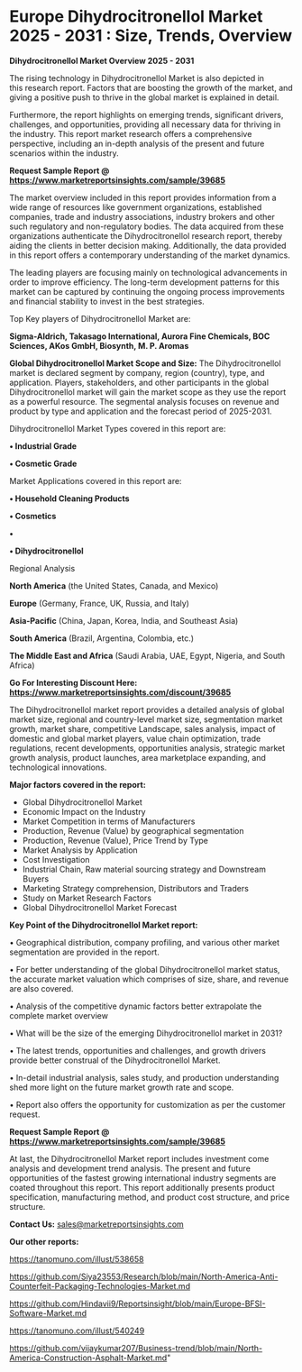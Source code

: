 # Europe Dihydrocitronellol Market 2025 - 2031 : Size, Trends, Overview

<Strong> Dihydrocitronellol Market Overview 2025 - 2031</strong>

The rising technology in Dihydrocitronellol Market is also depicted in this research report. Factors that are boosting the growth of the market, and giving a positive push to thrive in the global market is explained in detail.

Furthermore, the report highlights on emerging trends, significant drivers, challenges, and opportunities, providing all necessary data for thriving in the industry. This report market research offers a comprehensive perspective, including an in-depth analysis of the present and future scenarios within the industry.

<strong>Request Sample Report @ <a href=https://www.marketreportsinsights.com/sample/39685>https://www.marketreportsinsights.com/sample/39685</a></strong>

The market overview included in this report provides information from a wide range of resources like government organizations, established companies, trade and industry associations, industry brokers and other such regulatory and non-regulatory bodies. The data acquired from these organizations authenticate the Dihydrocitronellol research report, thereby aiding the clients in better decision making. Additionally, the data provided in this report offers a contemporary understanding of the market dynamics.

The leading players are focusing mainly on technological advancements in order to improve efficiency. The long-term development patterns for this market can be captured by continuing the ongoing process improvements and financial stability to invest in the best strategies.

Top Key players of Dihydrocitronellol Market are:

<strong>Sigma-Aldrich, Takasago International, Aurora Fine Chemicals, BOC Sciences, AKos GmbH, Biosynth, M. P. Aromas</strong>

<strong><b>Global Dihydrocitronellol Market Scope and Size:</b></strong>
The Dihydrocitronellol market is declared segment by company, region (country), type, and application. Players, stakeholders, and other participants in the global Dihydrocitronellol market will gain the market scope as they use the report as a powerful resource. The segmental analysis focuses on revenue and product by type and application and the forecast period of 2025-2031.

Dihydrocitronellol Market Types covered in this report are:

<strong>•  Industrial Grade

•  Cosmetic Grade</strong>

Market Applications covered in this report are:

<strong>•  Household Cleaning Products

•  Cosmetics

•  

•  Dihydrocitronellol</strong> 

Regional Analysis

<strong>North America</strong> (the United States, Canada, and Mexico)

<strong>Europe</strong> (Germany, France, UK, Russia, and Italy)

<strong>Asia-Pacific</strong> (China, Japan, Korea, India, and Southeast Asia)

<strong>South America</strong> (Brazil, Argentina, Colombia, etc.)

<strong>The Middle East and Africa</strong> (Saudi Arabia, UAE, Egypt, Nigeria, and South Africa)

<strong>Go For Interesting Discount Here: <a href=https://www.marketreportsinsights.com/discount/39685>https://www.marketreportsinsights.com/discount/39685</a></strong>

The Dihydrocitronellol market report provides a detailed analysis of global market size, regional and country-level market size, segmentation market growth, market share, competitive Landscape, sales analysis, impact of domestic and global market players, value chain optimization, trade regulations, recent developments, opportunities analysis, strategic market growth analysis, product launches, area marketplace expanding, and technological innovations.

<strong><b>Major factors covered in the report:</b></strong>
<ul>
  <li>Global Dihydrocitronellol Market </li>
  <li>Economic Impact on the Industry</li>
  <li>Market Competition in terms of Manufacturers</li>
  <li>Production, Revenue (Value) by geographical segmentation</li>
  <li>Production, Revenue (Value), Price Trend by Type</li>
  <li>Market Analysis by Application</li>
  <li>Cost Investigation</li>
  <li>Industrial Chain, Raw material sourcing strategy and Downstream Buyers</li>
  <li>Marketing Strategy comprehension, Distributors and Traders</li>
  <li>Study on Market Research Factors</li>
  <li>Global Dihydrocitronellol Market Forecast</li>
</ul>

<strong><b>Key Point of the Dihydrocitronellol Market report:</b></strong>

• Geographical distribution, company profiling, and various other market segmentation are provided in the report.

• For better understanding of the global Dihydrocitronellol market status, the accurate market valuation which comprises of size, share, and revenue are also covered.

• Analysis of the competitive dynamic factors better extrapolate the complete market overview

• What will be the size of the emerging Dihydrocitronellol market in 2031?

• The latest trends, opportunities and challenges, and growth drivers provide better construal of the Dihydrocitronellol Market.

• In-detail industrial analysis, sales study, and production understanding shed more light on the future market growth rate and scope.

• Report also offers the opportunity for customization as per the customer request.

<strong>Request Sample Report @ <a href=https://www.marketreportsinsights.com/sample/39685>https://www.marketreportsinsights.com/sample/39685</a></strong>

At last, the Dihydrocitronellol Market report includes investment come analysis and development trend analysis. The present and future opportunities of the fastest growing international industry segments are coated throughout this report. This report additionally presents product specification, manufacturing method, and product cost structure, and price structure.

<strong>Contact Us:</strong>
sales@marketreportsinsights.com

<strong>Our other reports:</strong>

<a href=https://tanomuno.com/illust/538658>https://tanomuno.com/illust/538658</a>

<a href=https://github.com/Siya23553/Research/blob/main/North-America-Anti-Counterfeit-Packaging-Technologies-Market.md>https://github.com/Siya23553/Research/blob/main/North-America-Anti-Counterfeit-Packaging-Technologies-Market.md</a>

<a href=https://github.com/Hindavii9/Reportsinsight/blob/main/Europe-BFSI-Software-Market.md>https://github.com/Hindavii9/Reportsinsight/blob/main/Europe-BFSI-Software-Market.md</a>

<a href=https://tanomuno.com/illust/540249>https://tanomuno.com/illust/540249</a>

<a href=https://github.com/vijaykumar207/Business-trend/blob/main/North-America-Construction-Asphalt-Market.md>https://github.com/vijaykumar207/Business-trend/blob/main/North-America-Construction-Asphalt-Market.md</a>"
